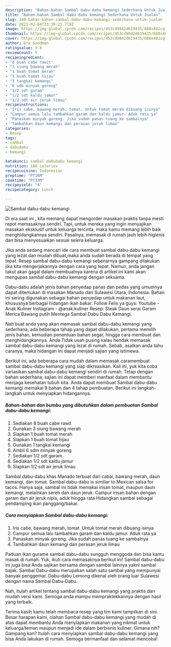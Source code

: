 ```yaml
---
description: "Bahan-bahan Sambal dabu-dabu kemangi Sederhana Untuk Jualan"
title: "Bahan-bahan Sambal dabu-dabu kemangi Sederhana Untuk Jualan"
slug: 140-bahan-bahan-sambal-dabu-dabu-kemangi-sederhana-untuk-jualan
date: 2021-02-04T23:30:21.719Z
image: https://img-global.cpcdn.com/recipes/453cd9842d619435/680x482cq70/sambal-dabu-dabu-kemangi-foto-resep-utama.jpg
thumbnail: https://img-global.cpcdn.com/recipes/453cd9842d619435/680x482cq70/sambal-dabu-dabu-kemangi-foto-resep-utama.jpg
cover: https://img-global.cpcdn.com/recipes/453cd9842d619435/680x482cq70/sambal-dabu-dabu-kemangi-foto-resep-utama.jpg
author: Ora Goodman
ratingvalue: 3.8
reviewcount: 5
recipeingredient:
- "8 buah cabe rawit"
- "3 siung bawang merah"
- "1 buah tomat merah"
- "1 buah tomat hijau"
- "1 tangkai kemangi"
- "6 sdm minyak goreng"
- "1/2 sdt garam"
- "1/2 sdt kaldu jamur"
- "1/2 sdt air jeruk limau"
recipeinstructions:
- "Iris cabe, bawang merah, tomat. Untuk tomat merah dibuang isinya"
- "Campur semua lalu tambahkan garam dan kaldu jamur. Aduk rata ya"
- "Panaskan minyak goreng. Jika sudah panas tuang ke sambalnya"
- "Tambahkan daun kemangi dan perasan jeruk limau"
categories:
- Resep
tags:
- sambal
- dabudabu
- kemangi

katakunci: sambal dabudabu kemangi 
nutrition: 188 calories
recipecuisine: Indonesian
preptime: "PT16M"
cooktime: "PT33M"
recipeyield: "4"
recipecategory: Lunch

---
```



![Sambal dabu-dabu kemangi](https://img-global.cpcdn.com/recipes/453cd9842d619435/680x482cq70/sambal-dabu-dabu-kemangi-foto-resep-utama.jpg)

Di era  saat ini , kita memang dapat mengorder masakan praktis tanpa mesti repot memasaknya sendiri. Tapi, untuk mereka yang ingin menyajikan masakan eksklusif untuk keluarga tercinta, maka kamu memang lebih baik menghidangkannya sendiri. Pasalnya, memasak di rumah jauh lebih higienis dan bisa menyesuaikan sesuai selera keluarga.

Jika anda sedang mencari ide cara membuat sambal dabu-dabu kemangi yang lezat dan mudah dibuat,maka anda sudah berada di tempat yang tepat. Resep sambal dabu-dabu kemangi  sebenarnya gampang dilakukan jika kita mengerjakannya dengan cara yang tepat. Namun, anda jangan takut akan gagal dalam membuatnya 
karena di artikel ini kami akan mengupas sambal dabu-dabu kemangi dengan seksama.  

Dabu-dabu adalah jenis bahan penyedap panas dan pedas yang umumnya dapat ditemukan di masakan Manado dari Sulawesi Utara, Indonesia. Bahan ini sering digunakan sebagai bahan penyedap untuk makanan laut, khususnya berbagai hidangan ikan bakar. Follow Felix ya guys: Youtube - Anak Kuliner Instagram - @anak.kuliner Resep: Steak Daun serai Garam Merica Bawang putih Mentega Sambal Dabu Dabu Kemangi.

Nah buat anda yang akan memasak sambal dabu-dabu kemangi yang sederhana, ada beberapa tahap yang dapat dilakukan, pertama memilih jenis bahan, kemudian penentuan bahan segar, hingga cara membuat dan menghidangkannya. Anda Tidak usah pusing kalau hendak memasak sambal dabu-dabu kemangi yang lezat di rumah. Sebab, asalkan anda  tahu caranya, maka hidangan ini dapat menjadi sajian yang istimewa.

Berikut ini, ada beberapa cara mudah dalam memasak caramembuat sambal dabu-dabu kemangi yang siap dikreasikan. Kali ini, yuk kita coba variasikan sambal dabu-dabu kemangi sendiri di rumah. Tetap dengan bahan sederhana, sajian ini dapat memberi manfaat dalam membantu menjaga kesehatan tubuh kita. Anda dapat membuat Sambal dabu-dabu kemangi memakai 9 bahan dan 4 tahap pembuatan. Berikut ini langkah-langkah untuk menyiapkan hidangannya.

<!--inarticleads1-->

##### Bahan-bahan dan bumbu yang dibutuhkan dalam pembuatan Sambal dabu-dabu kemangi:

1. Sediakan 8 buah cabe rawit
1. Gunakan 3 siung bawang merah
1. Siapkan 1 buah tomat merah
1. Siapkan 1 buah tomat hijau
1. Gunakan 1 tangkai kemangi
1. Ambil 6 sdm minyak goreng
1. Sediakan 1/2 sdt garam
1. Sediakan 1/2 sdt kaldu jamur
1. Siapkan 1/2 sdt air jeruk limau


Sambal dabu-dabu khas Manado terbuat dari cabai, bawang merah, daun kemangi, dan tomat. Sambal dabu-dabu is similiar to Mexican salsa for tacos. Hanya saja, sambal ini tidak memakai irisan tomat, maupun daun kemangi, melainkan sereh dan daun jeruk. Campur irisan bahan dengan garam dan air jeruk nipis, aduk hingga rata Hidangkan sambal sebagai pendamping ikan panggang/bakar. 

<!--inarticleads2-->

##### Cara menyiapkan Sambal dabu-dabu kemangi:

1. Iris cabe, bawang merah, tomat. Untuk tomat merah dibuang isinya
1. Campur semua lalu tambahkan garam dan kaldu jamur. Aduk rata ya
1. Panaskan minyak goreng. Jika sudah panas tuang ke sambalnya
1. Tambahkan daun kemangi dan perasan jeruk limau


Paduan ikan gurame sambal dabu-dabu sungguh menggoda dan bisa kamu masak di rumah. Yuk, ikuti cara memasaknya berikut ini! Sambal dabu-dabu ini juga bisa Anda sajikan bersama dengan sambal lainnya yakni sambal bajak. Sambal Dabu-dabu merupakan salah satu sambal yang mempunyai banyak penggemar. Dabu-dabu Lemong dikenal oleh orang luar Sulawesi dengan nama Sambal Dabu-Dabu. 

Nah, itulah artikel tentang  sambal dabu-dabu kemangi  yang praktis dan mudah versi kami. Semoga anda mampu mempraktekkannya dengan hasil yang terbaik. 

Terima kasih kamu telah membaca resep yang tim kami tampilkan di sini. Besar harapan kami, olahan  Sambal dabu-dabu kemangi yang mudah di atas dapat membantu Anda menyiapkan makanan yang nikmat untuk keluarga/teman maupun menjadi ide dalam berbisnis kuliner. Gimana nih? Gampang kan? Itulah cara menyiapkan sambal dabu-dabu kemangi yang bisa Anda lakukan di rumah. Semoga bermanfaat dan selamat mencoba!

